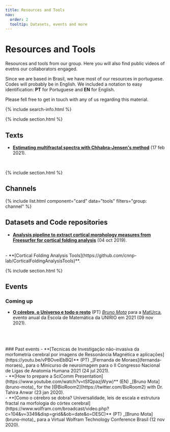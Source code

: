 ```yaml
---
title: Resources and Tools
nav:
  order: 2
  tooltip: Datasets, events and more
---
```


# <i class="fas fa-tools"></i>Resources and Tools

Resources and tools from our group. Here you will also find public videos of evetns our collaborators engaged.

Since we are based in Brasil, we have most of our resources in portuguese. Codes will probably be in English. We included a notation to easy identification: **PT** for Portuguese and **EN** for English.

Please fell free to get in touch with any of us regarding this material.

{% include search-info.html %}

{% include section.html %}

## Texts

- **[Estimating multifractal spectra with Chhabra-Jensen's method](https://www.lfranca.uk/post/multifractal-chj/)** (17 feb 2021).
<br>

{% include section.html %}

## Channels

{% include list.html component="card" data="tools" filters="group: channel" %}

## Datasets and Code repositories

<!-- {% include list.html component="card" data="tools" filters="group: repository" %} -->

- **[Analysis pipeline to extract cortical morphology measures from Freesurfer for cortical folding analysis](https://zenodo.org/record/3608675#.YQn_HnVKiV4)** (04 oct 2019).
<br>
- **[Cortical Folding Analysis Tools](https://github.com/cnnp-lab/CorticalFoldingAnalysisTools)**.
<br>

{% include section.html %}

## Events
<!-- {% include list.html component="card" data="events" filters="group: events" style="small" %} -->

### Coming up
- **[O cérebro, o Universo e todo o resto](https://www.youtube.com/watch?v=YwNYCC35IIE)** (PT) _[Bruno Mota](bruno-mota)_ para a [MatUrca](https://www.instagram.com/matematicanaurca/), evento anual da Escola de Matemática da UNIRIO em 2021 (09 nov 2021).
<br>

<!-- - Event 2 -->

<br>
<br>
### Past events
- **[Tecnicas de Investigação não-invasiva da morfometria cerebral por imagens de Ressonância Magnética e aplicações](https://youtu.be/vPBOveiEbBQ)** (PT) _[Fernanda de Moraes](fernanda-moraes)_ para o Minicurso de neuroimagem para o II Congresso Nacional de Ligas de Anatomia Humana 2021 (24 jul 2021).
<br>
- **[How to prepare a SciComm Presentation](https://www.youtube.com/watch?v=tSfQpazjWyw)** (EN) _[Bruno Mota](bruno-mota)_ for the [@BioRoom2](https://twitter.com/BioRoom2) with Dr. Tahira Anwar (23 jan 2020).
<br>
- **[Como o cérebro se dobra? Universalidade, leis de escala e estrutura fractal na morfologia do córtex cerebral](https://www.wolfram.com/broadcast/video.php?c=104&v=3349&disp=grid&&ob=date&o=DESC)** (PT) _[Bruno Mota](bruno-mota)_ para a Virtual Wolfram Technology Conference Brasil (12 nov 2020).
